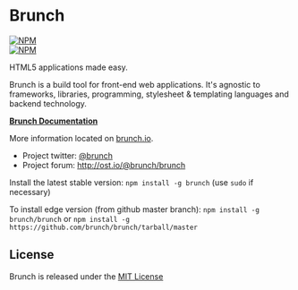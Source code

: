 # Brunch

[![NPM](https://nodei.co/npm/brunch.png?compact=true)](https://nodei.co/npm/brunch/)  
[![NPM](https://nodei.co/npm-dl/brunch.png)](https://nodei.co/npm/brunch/)

HTML5 applications made easy.

Brunch is a build tool for front-end web applications. It's agnostic to
frameworks, libraries, programming, stylesheet & templating languages and
backend technology.

**[Brunch Documentation](https://github.com/brunch/brunch/tree/stable/docs)**

More information located on [brunch.io](http://brunch.io).

* Project twitter: [@brunch](http://twitter.com/brunch)
* Project forum: http://ost.io/@brunch/brunch

Install the latest stable version: `npm install -g brunch`
(use `sudo` if necessary)

To install edge version (from github master branch): 
`npm install -g brunch/brunch`
or
`npm install -g https://github.com/brunch/brunch/tarball/master`

## License
Brunch is released under the [MIT License](https://raw.github.com/brunch/brunch/master/LICENSE)
